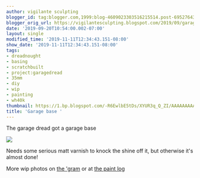 ```yaml
---
author: vigilante sculpting
blogger_id: tag:blogger.com,1999:blog-4609023303516215514.post-6952764336348707003
blogger_orig_url: https://vigilantesculpting.blogspot.com/2019/09/garage-base.html
date: '2019-09-20T10:54:00.002-07:00'
layout: single
modified_time: '2019-11-11T12:34:43.151-08:00'
show_date: '2019-11-11T12:34:43.151-08:00'
tags:
- dreadnought
- basing
- scratchbuilt
- project:garagedread
- 35mm
- diy
- wip
- painting
- wh40k
thumbnail: https://1.bp.blogspot.com/-R6EwlbE5tDs/XYUR3q_Q_ZI/AAAAAAAAAiU/chLtExjdh5gXnRmb64TgQs7RstBFuo61QCLcBGAsYHQ/s320-c/IMG_20190919_232447808.jpg
title: 'Garage base '
---
```

The garage dread got a garage base  
  

![](https://1.bp.blogspot.com/-R6EwlbE5tDs/XYUR3q_Q_ZI/AAAAAAAAAiU/chLtExjdh5gXnRmb64TgQs7RstBFuo61QCLcBGAsYHQ/s1600/IMG_20190919_232447808.jpg)

  
  
Needs some serious matt varnish to knock the shine off it, but otherwise
it's almost done!  
  
  
More wip photos on [the 'gram](https://www.instagram.com/p/B2n4WSmHVD7/)
or at [the paint
log](http://www.coolminiornot.com/forums/showthread.php?67252-gorb-s-paint-amp-putty-pony-show&p=886587#post886587)  
  
